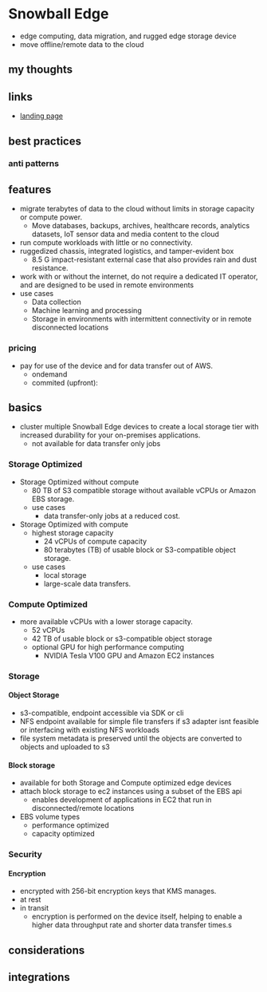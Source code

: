 # Snowball Edge

- edge computing, data migration, and rugged edge storage device
- move offline/remote data to the cloud

## my thoughts

## links

- [landing page](https://aws.amazon.com/snowball/)

## best practices

### anti patterns

## features

- migrate terabytes of data to the cloud without limits in storage capacity or compute power.
  - Move databases, backups, archives, healthcare records, analytics datasets, IoT sensor data and media content to the cloud
- run compute workloads with little or no connectivity.
- ruggedized chassis, integrated logistics, and tamper-evident box
  - 8.5 G impact-resistant external case that also provides rain and dust resistance.
- work with or without the internet, do not require a dedicated IT operator, and are designed to be used in remote environments
- use cases
  - Data collection
  - Machine learning and processing
  - Storage in environments with intermittent connectivity or in remote disconnected locations

### pricing

- pay for use of the device and for data transfer out of AWS.
  - ondemand
  - commited (upfront):

## basics

- cluster multiple Snowball Edge devices to create a local storage tier with increased durability for your on-premises applications.
  - not available for data transfer only jobs

### Storage Optimized

- Storage Optimized without compute
  - 80 TB of S3 compatible storage without available vCPUs or Amazon EBS storage.
  - use cases
    - data transfer-only jobs at a reduced cost.
- Storage Optimized with compute
  - highest storage capacity
    - 24 vCPUs of compute capacity
    - 80 terabytes (TB) of usable block or S3-compatible object storage.
  - use cases
    - local storage
    - large-scale data transfers.

### Compute Optimized

- more available vCPUs with a lower storage capacity.
  - 52 vCPUs
  - 42 TB of usable block or s3-compatible object storage
  - optional GPU for high performance computing
    - NVIDIA Tesla V100 GPU and Amazon EC2 instances

### Storage

#### Object Storage

- s3-compatible, endpoint accessible via SDK or cli
- NFS endpoint available for simple file transfers if s3 adapter isnt feasible or interfacing with existing NFS workloads
- file system metadata is preserved until the objects are converted to objects and uploaded to s3

#### Block storage

- available for both Storage and Compute optimized edge devices
- attach block storage to ec2 instances using a subset of the EBS api
  - enables development of applications in EC2 that run in disconnected/remote locations
- EBS volume types
  - performance optimized
  - capacity optimized

### Security

#### Encryption

- encrypted with 256-bit encryption keys that KMS manages.
- at rest
- in transit
  - encryption is performed on the device itself, helping to enable a higher data throughput rate and shorter data transfer times.s

## considerations

## integrations
